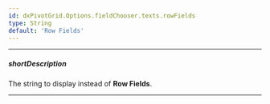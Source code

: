 ```yaml
---
id: dxPivotGrid.Options.fieldChooser.texts.rowFields
type: String
default: 'Row Fields'
---
```

---
##### shortDescription
The string to display instead of **Row Fields**.

---
